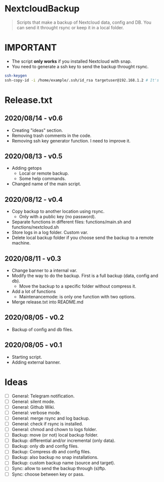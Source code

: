 # NextcloudBackup
> Scripts that make a backup of Nextcloud data, config and DB. You can send it throught rsync or keep it in a local folder.

# IMPORTANT
- The script **only works** if you installed Nextcloud with snap.
- You need to generate a ssh key to send the backup throught rsync.
```bash
ssh-keygen
ssh-copy-id -i /home/example/.ssh/id_rsa targetuser@192.168.1.2 # It's an example.
```

# Release.txt

## 2020/08/14 - v0.6
- Creating "ideas" section.
- Removing trash comments in the code.
- Removing ssh key generator function. I need to improve it.

## 2020/08/13 - v0.5
- Adding getops
    - Local or remote backup.
    - Some help commands.
- Changed name of the main script.

## 2020/08/12 - v0.4
- Copy backup to another location using rsync.
    - Only with a public key (no password).
- Separate functions in different files: functions/main.sh and functions/nextcloud.sh
- Store logs in a log folder. Custom var.
- Delete local backup folder if you choose send the backup to a remote machine.

## 2020/08/11 - v0.3
- Change banner to a internal var.
- Modify the way to do the backup. First is a full backup (data, config and db).
    - Move the backup to a specific folder without compress it.
- Add a lot of functions
    - Maintenancemode: is only one function with two options.
- Merge release.txt into README.md

## 2020/08/05 - v0.2
- Backup of config and db files.

## 2020/08/05 - v0.1
- Starting script.
- Adding external banner.

# Ideas
- [ ] General: Telegram notification.
- [ ] General: silent mode.
- [ ] General: Github Wiki.
- [ ] General: verbose mode.
- [ ] General: merge rsync and log backup.
- [ ] General: check if rsync is installed.
- [ ] General: chmod and chown to logs folder.
- [ ] Backup: move (or not) local backup folder.
- [ ] Backup: differential and/or incremental (only data).
- [ ] Backup: only db and config files.
- [ ] Backup: Compress db and config files.
- [ ] Backup: also backup no snap installations.
- [ ] Backup: custom backup name (source and target).
- [ ] Sync: allow to send the backup through (s)ftp.
- [ ] Sync: choose between key or pass.
